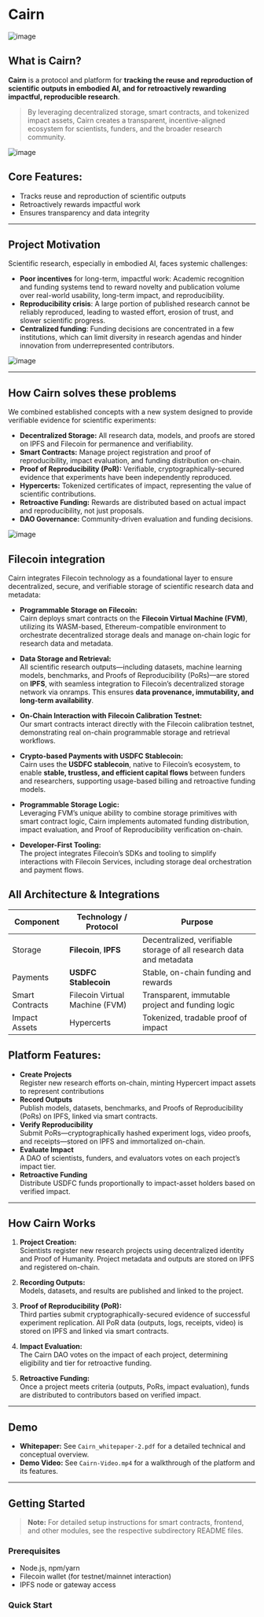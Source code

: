# Cairn
![image](https://github.com/user-attachments/assets/03c61a16-7669-44ec-8280-617f433ad560)

##  What is Cairn?

**Cairn** is a protocol and platform for **tracking the reuse and reproduction of scientific outputs in embodied AI, and for retroactively rewarding impactful, reproducible research**.
 
 > By leveraging decentralized storage, smart contracts, and tokenized impact assets, Cairn creates a transparent, incentive-aligned ecosystem for scientists, funders, and the broader research community.

![image](https://github.com/user-attachments/assets/434b93dd-dc2e-4e3f-8c3e-6675f94f93d6)

## **Core Features:**  
  - Tracks reuse and reproduction of scientific outputs  
  - Retroactively rewards impactful work  
  - Ensures transparency and data integrity  
---

## Project Motivation 

Scientific research, especially in embodied AI, faces systemic challenges:  
- **Poor incentives** for long-term, impactful work: Academic recognition and funding systems tend to reward novelty and publication volume over real-world usability, long-term impact, and reproducibility.
- **Reproducibility crisis**: A large portion of published research cannot be reliably reproduced, leading to wasted effort, erosion of trust, and slower scientific progress.  
- **Centralized funding**: Funding decisions are concentrated in a few institutions, which can limit diversity in research agendas and hinder innovation from underrepresented contributors.

![image](https://github.com/user-attachments/assets/4ea511fe-d537-448a-839d-b90f58030858)

---
## How Cairn solves these problems

We combined established concepts with a new system designed to provide verifiable evidence for scientific experiments:

- **Decentralized Storage:** All research data, models, and proofs are stored on IPFS and Filecoin for permanence and verifiability.  
- **Smart Contracts:** Manage project registration and proof of reproducibility, impact evaluation, and funding distribution on-chain.  
- **Proof of Reproducibility (PoR):** Verifiable, cryptographically-secured evidence that experiments have been independently reproduced.  
- **Hypercerts:** Tokenized certificates of impact, representing the value of scientific contributions.  
- **Retroactive Funding:** Rewards are distributed based on actual impact and reproducibility, not just proposals.  
- **DAO Governance:** Community-driven evaluation and funding decisions.


![image](https://github.com/user-attachments/assets/f5b31236-e306-4ef6-a37f-c5e832c3da3b)


## Filecoin integration
Cairn integrates Filecoin technology as a foundational layer to ensure decentralized, secure, and verifiable storage of scientific research data and metadata:

- **Programmable Storage on Filecoin:**  
  Cairn deploys smart contracts on the **Filecoin Virtual Machine (FVM)**, utilizing its WASM-based, Ethereum-compatible environment to orchestrate decentralized storage deals and manage on-chain logic for research data and metadata.

- **Data Storage and Retrieval:**  
  All scientific research outputs—including datasets, machine learning models, benchmarks, and Proofs of Reproducibility (PoRs)—are stored on **IPFS**, with seamless integration to Filecoin’s decentralized storage network via onramps. This ensures **data provenance, immutability, and long-term availability**.

- **On-Chain Interaction with Filecoin Calibration Testnet:**  
  Our smart contracts interact directly with the Filecoin calibration testnet, demonstrating real on-chain programmable storage and retrieval workflows.

- **Crypto-based Payments with USDFC Stablecoin:**  
  Cairn uses the **USDFC stablecoin**, native to Filecoin’s ecosystem, to enable **stable, trustless, and efficient capital flows** between funders and researchers, supporting usage-based billing and retroactive funding models.

- **Programmable Storage Logic:**  
  Leveraging FVM’s unique ability to combine storage primitives with smart contract logic, Cairn implements automated funding distribution, impact evaluation, and Proof of Reproducibility verification on-chain.

- **Developer-First Tooling:**  
  The project integrates Filecoin’s SDKs and tooling to simplify interactions with Filecoin Services, including storage deal orchestration and payment flows.

  
## All Architecture & Integrations

| Component         | Technology / Protocol         | Purpose                                              |
|-------------------|------------------------------|------------------------------------------------------|
| Storage           | **Filecoin**, **IPFS**       | Decentralized, verifiable storage of all research data and metadata |
| Payments          | **USDFC Stablecoin**         | Stable, on-chain funding and rewards                 |
| Smart Contracts   | Filecoin Virtual Machine (FVM) | Transparent, immutable project and funding logic     |
| Impact Assets     | Hypercerts                   | Tokenized, tradable proof of  impact       |


## Platform Features:
- **Create Projects**  
  Register new research efforts on-chain, minting Hypercert impact assets to represent contributions
- **Record Outputs**  
  Publish models, datasets, benchmarks, and Proofs of Reproducibility (PoRs) on IPFS, linked via smart contracts.
- **Verify Reproducibility**  
  Submit PoRs—cryptographically hashed experiment logs, video proofs, and receipts—stored on IPFS and immortalized on-chain.
- **Evaluate Impact**  
  A DAO of scientists, funders, and evaluators votes on each project’s impact tier.
- **Retroactive Funding**  
  Distribute USDFC funds proportionally to impact-asset holders based on verified impact.

---

## How Cairn Works

1. **Project Creation:**  
   Scientists register new research projects using decentralized identity and Proof of Humanity. Project metadata and outputs are stored on IPFS and registered on-chain.

2. **Recording Outputs:**  
   Models, datasets, and results are published and linked to the project.

3. **Proof of Reproducibility (PoR):**  
   Third parties submit cryptographically-secured evidence of successful experiment replication. All PoR data (outputs, logs, receipts, video) is stored on IPFS and linked via smart contracts.

4. **Impact Evaluation:**  
   The Cairn DAO votes on the impact of each project, determining eligibility and tier for retroactive funding.

5. **Retroactive Funding:**  
   Once a project meets criteria (outputs, PoRs, impact evaluation), funds are distributed to contributors based on verified impact.

---

## Demo

- **Whitepaper:** See `Cairn_whitepaper-2.pdf` for a detailed technical and conceptual overview.  
- **Demo Video:** See `Cairn-Video.mp4` for a walkthrough of the platform and its features.

---

## Getting Started

> **Note:** For detailed setup instructions for smart contracts, frontend, and other modules, see the respective subdirectory README files.

### Prerequisites

- Node.js, npm/yarn  
- Filecoin wallet (for testnet/mainnet interaction)  
- IPFS node or gateway access

### Quick Start


